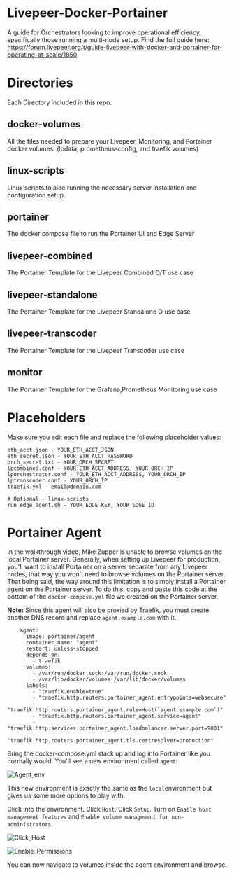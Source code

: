 # Livepeer-Docker-Portainer

A guide for Orchestrators looking to improve operational efficiency, specifically those running a multi-node setup.
Find the full guide here:
https://forum.livepeer.org/t/guide-livepeer-with-docker-and-portainer-for-operating-at-scale/1850

# Directories

Each Directory included in this repo.

## docker-volumes

All the files needed to prepare your Livepeer, Monitoring, and Portainer docker volumes.
(lpdata, prometheus-config, and traefik volumes)

## linux-scripts

Linux scripts to aide running the necessary server installation and configuration setup.

## portainer

The docker compose file to run the Portainer UI and Edge Server

## livepeer-combined

The Portainer Template for the Livepeer Combined O/T use case

## livepeer-standalone

The Portainer Template for the Livepeer Standalone O use case

## livepeer-transcoder

The Portainer Template for the Livepeer Transcoder use case

## monitor

The Portainer Template for the Grafana,Prometheus Monitoring use case

# Placeholders

Make sure you edit each file and replace the following placeholder values:

```
eth_acct.json - YOUR_ETH_ACCT_JSON
eth_secret.json - YOUR_ETH_ACCT_PASSWORD
orch_secret.txt - YOUR_ORCH_SECRET
lpcombined.conf - YOUR_ETH_ACCT_ADDRESS, YOUR_ORCH_IP
lporchestrator.conf - YOUR_ETH_ACCT_ADDRESS, YOUR_ORCH_IP
lptranscoder.conf - YOUR_ORCH_IP
traefik.yml - email@domain.com

# Optional - linux-scripts
run_edge_agent.sh - YOUR_EDGE_KEY, YOUR_EDGE_ID
```

# Portainer Agent
In the walkthrough video, Mike Zupper is unable to browse volumes on the local Portainer server. Generally, when setting up Livepeer for production, you'll want to install Portainer on a server separate from any Livepeer nodes, that way you won't need to browse volumes on the Portainer server. That being said, the way around this limitation is to simply install a Portainer agent on the Portainer server. To do this, copy and paste this code at the bottom of the `docker-compose.yml` file we created on the Portainer server. 

**Note:** Since this agent will also be proxied by Traefik, you must create another DNS record and replace ```agent.example.com``` with it.

```
    agent:
      image: portainer/agent
      container_name: "agent"
      restart: unless-stopped
      depends_on:
        - traefik
      volumes:
        - /var/run/docker.sock:/var/run/docker.sock
        - /var/lib/docker/volumes:/var/lib/docker/volumes
      labels:
        - "traefik.enable=true"
        - "traefik.http.routers.portainer_agent.entrypoints=websecure"
        - "traefik.http.routers.portainer_agent.rule=Host(`agent.example.com`)"
        - "traefik.http.routers.portainer_agent.service=agent"
        - "traefik.http.services.portainer_agent.loadbalancer.server.port=9001"
        - "traefik.http.routers.portainer_agent.tls.certresolver=production"
  ```
 
Bring the docker-compose.yml stack up and log into Portainer like you normally would. 
You'll see a new environment called ```agent```: 

![Agent_env](https://user-images.githubusercontent.com/95463891/184393360-9892316e-751e-4119-b8fa-f1c40b36e101.PNG)

This new environment is exactly the same as the ```local```environment but gives us some more options to play with.

Click into the environment.
Click ```Host```.
Click ```Setup```.
Turn on ```Enable host management features``` and  ```Enable volume management for non-administrators```.

![Click_Host](https://user-images.githubusercontent.com/95463891/184395091-bebe9880-adaf-4db4-a4ce-90bf60281c56.PNG)

![Enable_Permissions](https://user-images.githubusercontent.com/95463891/184395093-cfa80827-cfcd-433d-932b-68f8c3830d4c.PNG)

You can now navigate to volumes inside the agent environment and browse.


 
